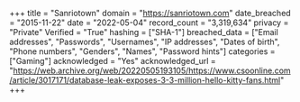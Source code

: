 +++
title = "Sanriotown"
domain = "https://sanriotown.com"
date_breached = "2015-11-22"
date = "2022-05-04"
record_count = "3,319,634"
privacy = "Private"
Verified = "True"
hashing = ["SHA-1"]
breached_data = ["Email addresses", "Passwords", "Usernames", "IP addresses", "Dates of birth", "Phone numbers", "Genders", "Names", "Password hints"]
categories = ["Gaming"]
acknowledged = "Yes"
acknowledged_url = "https://web.archive.org/web/20220505193105/https://www.csoonline.com/article/3017171/database-leak-exposes-3-3-million-hello-kitty-fans.html"
+++